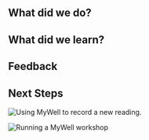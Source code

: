 


## What did we do?

## What did we learn?

## Feedback

## Next Steps


![Using MyWell to record a new reading.]({{site.baseurl}}/mywell/IMG_5354.jpg)

![Running a MyWell workshop]({{site.baseurl}}/mywell/IMG_5883.jpg)
